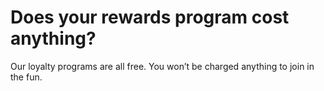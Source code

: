 # Does your rewards program cost anything?

Our loyalty programs are all free. You won’t be charged anything to join in the fun.
